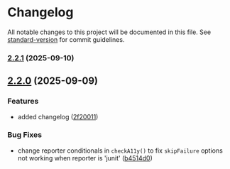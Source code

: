 # Changelog

All notable changes to this project will be documented in this file. See [standard-version](https://github.com/conventional-changelog/standard-version) for commit guidelines.

### [2.2.1](https://github.com/abhinaba-ghosh/axe-playwright/compare/v2.2.0...v2.2.1) (2025-09-10)

## [2.2.0](https://github.com/abhinaba-ghosh/axe-playwright/compare/v2.1.0...v2.2.0) (2025-09-09)


### Features

* added changelog ([2f20011](https://github.com/abhinaba-ghosh/axe-playwright/commit/2f2001164befa5bb708e694242e1b76212f211ce))


### Bug Fixes

* change reporter conditionals in `checkA11y()` to fix `skipFailure` options not working when reporter is 'junit' ([b4514d0](https://github.com/abhinaba-ghosh/axe-playwright/commit/b4514d043ed747ab7079241f3dbb3670e12ce2f0))
